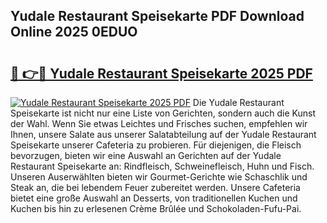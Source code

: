 ## Yudale Restaurant Speisekarte PDF Download Online 2025 0EDUO

# <h2><a href="http://gc7icg.nevu.top/?p=Yudale+Restaurant+Speisekarte">🔗 👉🔴 Yudale Restaurant Speisekarte 2025 PDF</a></h2>

[![Yudale Restaurant Speisekarte 2025 PDF](https://i.imgur.com/dBaPXMq.png)](http://gc7icg.nevu.top/?p=Yudale+Restaurant+Speisekarte)
Die Yudale Restaurant Speisekarte ist nicht nur eine Liste von Gerichten, sondern auch die Kunst der Wahl. Wenn Sie etwas Leichtes und Frisches suchen, empfehlen wir Ihnen, unsere Salate aus unserer Salatabteilung auf der Yudale Restaurant Speisekarte unserer Cafeteria zu probieren. Für diejenigen, die Fleisch bevorzugen, bieten wir eine Auswahl an Gerichten auf der Yudale Restaurant Speisekarte an: Rindfleisch, Schweinefleisch, Huhn und Fisch. Unseren Auserwählten bieten wir Gourmet-Gerichte wie Schaschlik und Steak an, die bei lebendem Feuer zubereitet werden. Unsere Cafeteria bietet eine große Auswahl an Desserts, von traditionellen Kuchen und Kuchen bis hin zu erlesenen Crème Brûlée und Schokoladen-Fufu-Pai.
